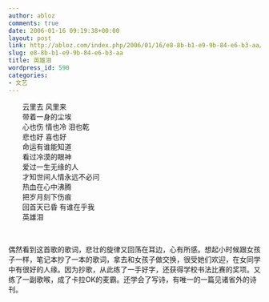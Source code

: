 ```yaml
---
author: abloz
comments: true
date: 2006-01-16 09:19:38+00:00
layout: post
link: http://abloz.com/index.php/2006/01/16/e8-8b-b1-e9-9b-84-e6-b3-aa/
slug: e8-8b-b1-e9-9b-84-e6-b3-aa
title: 英雄泪
wordpress_id: 590
categories:
- 文艺
---
```


　　云里去 风里来  
　　带着一身的尘埃  
　　心也伤 情也冷 泪也乾  
　　悲也好 喜也好  
　　命运有谁能知道  
　　看过冷漠的眼神  
　　爱过一生无缘的人  
　　才知世间人情永远不必问  
　　热血在心中沸腾  
　　把岁月刻下伤痕  
　　回首天已昏 有谁在乎我  
　　英雄泪




 




偶然看到这首歌的歌词，悲壮的旋律又回荡在耳边，心有所感。想起小时候跟女孩子一样，笔记本抄了一本的歌词，拿去和女孩子做交换，很受她们欢迎，在女同学中有很好的人缘。因为抄歌，从此练了一手好字，还获得学校书法比赛的奖项。又练了一副歌喉，成了卡拉OK的麦霸。还学会了写诗，有唯一的一篇见诸省外的诗刊。  

